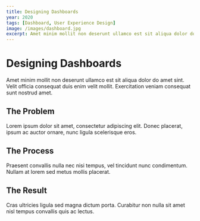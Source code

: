 ```yaml
---
title: Designing Dashboards
year: 2020
tags: [Dashboard, User Experience Design]
image: /images/dashboard.jpg
excerpt: Amet minim mollit non deserunt ullamco est sit aliqua dolor do amet sint. Velit officia consequat duis enim velit mollit.
---
```


# Designing Dashboards

Amet minim mollit non deserunt ullamco est sit aliqua dolor do amet sint. Velit officia consequat duis enim velit mollit. Exercitation veniam consequat sunt nostrud amet.

## The Problem

Lorem ipsum dolor sit amet, consectetur adipiscing elit. Donec placerat, ipsum ac auctor ornare, nunc ligula scelerisque eros.

## The Process

Praesent convallis nulla nec nisi tempus, vel tincidunt nunc condimentum. Nullam at lorem sed metus mollis placerat.

## The Result

Cras ultricies ligula sed magna dictum porta. Curabitur non nulla sit amet nisl tempus convallis quis ac lectus. 
